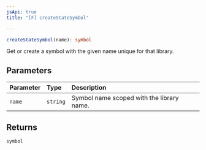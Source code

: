 ```yaml
---
jsApi: true
title: "[F] createStateSymbol"

---
```

```ts
createStateSymbol(name): symbol
```

Get or create a symbol with the given name unique for that library.

## Parameters

| Parameter | Type | Description |
| :------ | :------ | :------ |
| `name` | `string` | Symbol name scoped with the library name. |

## Returns

`symbol`
